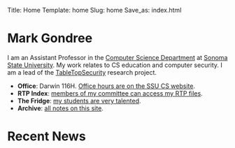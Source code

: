 Title: Home
Template: home
Slug: home
Save_as: index.html

# Mark Gondree
I am an Assistant Professor in the [Computer Science Department](http://www.cs.sonoma.edu/) at [Sonoma State University](http://www.sonoma.edu/). My work relates to CS education and computer security. I am a lead of the [TableTopSecurity](http://tabletopsecurity.com) research project.

 - **Office**: Darwin 116H. [Office hours are on the SSU CS website](http://www.cs.sonoma.edu/faculty-staff/).
 - **RTP Index**: [members of my committee can access my RTP files](article/rtp.html).
 - **The Fridge**: [my students are very talented](fridge).
 - **Archive**: [all notes on this site](all.html).

# Recent News
